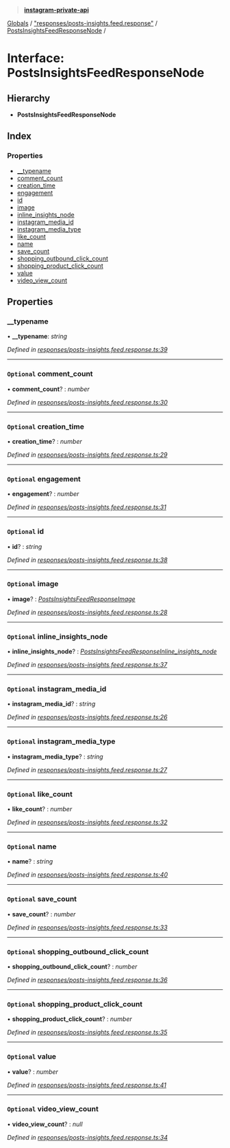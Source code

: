 > **[instagram-private-api](../README.md)**

[Globals](../README.md) / ["responses/posts-insights.feed.response"](../modules/_responses_posts_insights_feed_response_.md) / [PostsInsightsFeedResponseNode](_responses_posts_insights_feed_response_.postsinsightsfeedresponsenode.md) /

# Interface: PostsInsightsFeedResponseNode

## Hierarchy

* **PostsInsightsFeedResponseNode**

## Index

### Properties

* [__typename](_responses_posts_insights_feed_response_.postsinsightsfeedresponsenode.md#__typename)
* [comment_count](_responses_posts_insights_feed_response_.postsinsightsfeedresponsenode.md#optional-comment_count)
* [creation_time](_responses_posts_insights_feed_response_.postsinsightsfeedresponsenode.md#optional-creation_time)
* [engagement](_responses_posts_insights_feed_response_.postsinsightsfeedresponsenode.md#optional-engagement)
* [id](_responses_posts_insights_feed_response_.postsinsightsfeedresponsenode.md#optional-id)
* [image](_responses_posts_insights_feed_response_.postsinsightsfeedresponsenode.md#optional-image)
* [inline_insights_node](_responses_posts_insights_feed_response_.postsinsightsfeedresponsenode.md#optional-inline_insights_node)
* [instagram_media_id](_responses_posts_insights_feed_response_.postsinsightsfeedresponsenode.md#optional-instagram_media_id)
* [instagram_media_type](_responses_posts_insights_feed_response_.postsinsightsfeedresponsenode.md#optional-instagram_media_type)
* [like_count](_responses_posts_insights_feed_response_.postsinsightsfeedresponsenode.md#optional-like_count)
* [name](_responses_posts_insights_feed_response_.postsinsightsfeedresponsenode.md#optional-name)
* [save_count](_responses_posts_insights_feed_response_.postsinsightsfeedresponsenode.md#optional-save_count)
* [shopping_outbound_click_count](_responses_posts_insights_feed_response_.postsinsightsfeedresponsenode.md#optional-shopping_outbound_click_count)
* [shopping_product_click_count](_responses_posts_insights_feed_response_.postsinsightsfeedresponsenode.md#optional-shopping_product_click_count)
* [value](_responses_posts_insights_feed_response_.postsinsightsfeedresponsenode.md#optional-value)
* [video_view_count](_responses_posts_insights_feed_response_.postsinsightsfeedresponsenode.md#optional-video_view_count)

## Properties

###  __typename

• **__typename**: *string*

*Defined in [responses/posts-insights.feed.response.ts:39](https://github.com/dilame/instagram-private-api/blob/3e16058/src/responses/posts-insights.feed.response.ts#L39)*

___

### `Optional` comment_count

• **comment_count**? : *number*

*Defined in [responses/posts-insights.feed.response.ts:30](https://github.com/dilame/instagram-private-api/blob/3e16058/src/responses/posts-insights.feed.response.ts#L30)*

___

### `Optional` creation_time

• **creation_time**? : *number*

*Defined in [responses/posts-insights.feed.response.ts:29](https://github.com/dilame/instagram-private-api/blob/3e16058/src/responses/posts-insights.feed.response.ts#L29)*

___

### `Optional` engagement

• **engagement**? : *number*

*Defined in [responses/posts-insights.feed.response.ts:31](https://github.com/dilame/instagram-private-api/blob/3e16058/src/responses/posts-insights.feed.response.ts#L31)*

___

### `Optional` id

• **id**? : *string*

*Defined in [responses/posts-insights.feed.response.ts:38](https://github.com/dilame/instagram-private-api/blob/3e16058/src/responses/posts-insights.feed.response.ts#L38)*

___

### `Optional` image

• **image**? : *[PostsInsightsFeedResponseImage](_responses_posts_insights_feed_response_.postsinsightsfeedresponseimage.md)*

*Defined in [responses/posts-insights.feed.response.ts:28](https://github.com/dilame/instagram-private-api/blob/3e16058/src/responses/posts-insights.feed.response.ts#L28)*

___

### `Optional` inline_insights_node

• **inline_insights_node**? : *[PostsInsightsFeedResponseInline_insights_node](_responses_posts_insights_feed_response_.postsinsightsfeedresponseinline_insights_node.md)*

*Defined in [responses/posts-insights.feed.response.ts:37](https://github.com/dilame/instagram-private-api/blob/3e16058/src/responses/posts-insights.feed.response.ts#L37)*

___

### `Optional` instagram_media_id

• **instagram_media_id**? : *string*

*Defined in [responses/posts-insights.feed.response.ts:26](https://github.com/dilame/instagram-private-api/blob/3e16058/src/responses/posts-insights.feed.response.ts#L26)*

___

### `Optional` instagram_media_type

• **instagram_media_type**? : *string*

*Defined in [responses/posts-insights.feed.response.ts:27](https://github.com/dilame/instagram-private-api/blob/3e16058/src/responses/posts-insights.feed.response.ts#L27)*

___

### `Optional` like_count

• **like_count**? : *number*

*Defined in [responses/posts-insights.feed.response.ts:32](https://github.com/dilame/instagram-private-api/blob/3e16058/src/responses/posts-insights.feed.response.ts#L32)*

___

### `Optional` name

• **name**? : *string*

*Defined in [responses/posts-insights.feed.response.ts:40](https://github.com/dilame/instagram-private-api/blob/3e16058/src/responses/posts-insights.feed.response.ts#L40)*

___

### `Optional` save_count

• **save_count**? : *number*

*Defined in [responses/posts-insights.feed.response.ts:33](https://github.com/dilame/instagram-private-api/blob/3e16058/src/responses/posts-insights.feed.response.ts#L33)*

___

### `Optional` shopping_outbound_click_count

• **shopping_outbound_click_count**? : *number*

*Defined in [responses/posts-insights.feed.response.ts:36](https://github.com/dilame/instagram-private-api/blob/3e16058/src/responses/posts-insights.feed.response.ts#L36)*

___

### `Optional` shopping_product_click_count

• **shopping_product_click_count**? : *number*

*Defined in [responses/posts-insights.feed.response.ts:35](https://github.com/dilame/instagram-private-api/blob/3e16058/src/responses/posts-insights.feed.response.ts#L35)*

___

### `Optional` value

• **value**? : *number*

*Defined in [responses/posts-insights.feed.response.ts:41](https://github.com/dilame/instagram-private-api/blob/3e16058/src/responses/posts-insights.feed.response.ts#L41)*

___

### `Optional` video_view_count

• **video_view_count**? : *null*

*Defined in [responses/posts-insights.feed.response.ts:34](https://github.com/dilame/instagram-private-api/blob/3e16058/src/responses/posts-insights.feed.response.ts#L34)*